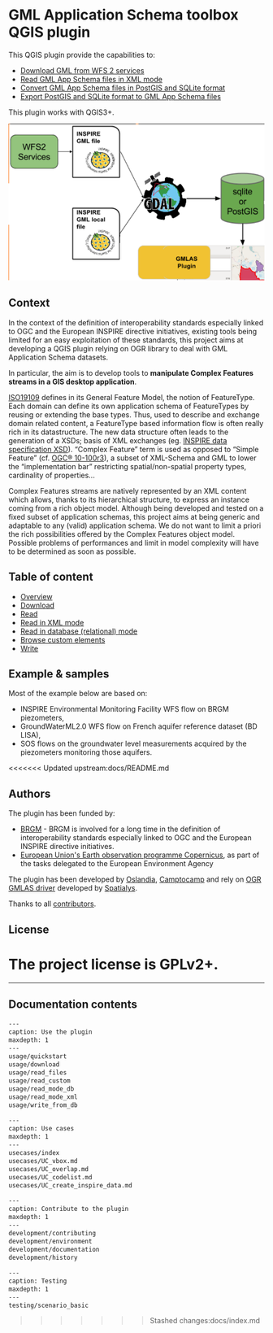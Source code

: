 # GML Application Schema toolbox QGIS plugin

This QGIS plugin provide the capabilities to:

* [Download GML from WFS 2 services](DOWNLOAD.md)
* [Read GML App Schema files in XML mode](READ-XML-MODE.md)
* [Convert GML App Schema files in PostGIS and SQLite format](READ-DB-MODE.md)
* [Export PostGIS and SQLite format to GML App Schema files](WRITE-FROM-DB.md)

This plugin works with QGIS3+.


![Overview](img/overview.png)


## Context

In the context of the definition of interoperability standards especially linked to OGC and the European INSPIRE directive initiatives, existing tools being limited for an easy exploitation of these standards, this project aims at developing a QGIS plugin relying on OGR library to deal with GML Application Schema datasets.

In particular, the aim is to develop tools to **manipulate Complex Features streams in a GIS desktop application**.



[ISO19109](http://www.iso.org/iso/catalogue_detail.htm?csnumber=39891) defines in its General Feature Model, the notion of FeatureType. Each domain can define its own application schema of FeatureTypes by reusing or extending the base types. Thus, used to describe and exchange domain related content, a FeatureType based information flow is often really rich in its datastructure. The new data structure often leads to the generation of a XSDs; basis of XML exchanges (eg. [INSPIRE data specification XSD](http://inspire.ec.europa.eu/XML-Schemas/Data-Specifications/2892)). “Complex Feature” term is used as opposed to “Simple Feature” (cf. [OGC® 10-100r3](http://portal.opengeospatial.org/files/?artifact_id=42729)), a subset of XML-Schema and GML to lower the “implementation bar” restricting spatial/non-spatial property types, cardinality of properties...



Complex Features streams are natively represented by an XML content which allows, thanks to its hierarchical structure, to express an instance coming from a rich object model. Although being developed and tested on a fixed subset of application schemas, this project aims at being generic and adaptable to any (valid) application schema. We do not want to limit a priori the rich possibilities offered by the Complex Features object model. Possible problems of performances and limit in model complexity will have to be determined as soon as possible.


## Table of content

* [Overview](OVERVIEW.md)
* [Download](DOWNLOAD.md)
* [Read](READ.md)
 * [Read in XML mode](READ-XML-MODE.md)
 * [Read in database (relational) mode](READ-DB-MODE.md)
 * [Browse custom elements](READ-CUSTOM.md)
* [Write](WRITE-FROM-DB.md)


## Example & samples

Most of the example below are based on:

* INSPIRE Environmental Monitoring Facility WFS flow on BRGM piezometers,
* GroundWaterML2.0 WFS flow on French aquifer reference dataset (BD LISA),
* SOS flows on the groundwater level measurements acquired by the piezometers monitoring those aquifers.

<<<<<<< Updated upstream:docs/README.md

## Authors

The plugin has been funded by:
* [BRGM](http://www.brgm.fr/) - BRGM is involved for a long time in the definition of interoperability standards especially linked to OGC and the European INSPIRE directive initiatives.
* [European Union's Earth observation programme Copernicus](http://www.copernicus.eu/), as part of the tasks delegated to the European Environment Agency

The plugin has been developed by [Oslandia](http://www.oslandia.com/), [Camptocamp](http://www.camptocamp.com/) and rely on [OGR GMLAS driver](http://www.gdal.org/drv_gmlas.html) developed by [Spatialys](http://www.spatialys.com/).

Thanks to all [contributors](graphs/contributors).


## License

The project license is GPLv2+.
=======
----

## Documentation contents

```{toctree}
---
caption: Use the plugin
maxdepth: 1
---
usage/quickstart
usage/download
usage/read_files
usage/read_custom
usage/read_mode_db
usage/read_mode_xml
usage/write_from_db
```

```{toctree}
---
caption: Use cases
maxdepth: 1
---
usecases/index
usecases/UC_vbox.md
usecases/UC_overlap.md
usecases/UC_codelist.md
usecases/UC_create_inspire_data.md
```

```{toctree}
---
caption: Contribute to the plugin
maxdepth: 1
---
development/contributing
development/environment
development/documentation
development/history
```

```{toctree}
---
caption: Testing
maxdepth: 1
---
testing/scenario_basic
```
>>>>>>> Stashed changes:docs/index.md
